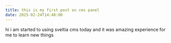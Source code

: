 ```yaml
---
title: this is my first post on cms panel
date: 2025-02-24T14:48:00
---
```

hi i am started to using sveltia cms today and it was amazing experience for me to learn new things
